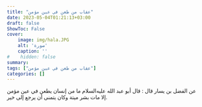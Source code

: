 ```yaml
---
title: "عقاب من طعن في عين مؤمن"
date: 2023-05-04T01:21:13+03:00
draft: false
ShowToc: False
cover:
    image: img/hala.JPG
    alt: 'صورة'
    caption: ''
#    hidden: false
summary: 
tags: ["عقاب من طعن في عين مؤمن"]
categories: []
---
```

عن الفضل بن يسار قال : قال
أبو عبد الله عليه‌السلام ما من إنسان يطعن في عين مؤمن إلا مات بشر ميتة وكان
يتمنى أن يرجع إلى خير.

